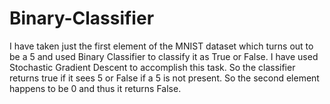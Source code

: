 # Binary-Classifier
I  have taken just the first element of the MNIST dataset which turns out to be a 5 and used Binary Classifier to classify it as True or False. I have used Stochastic Gradient Descent to accomplish this task. So the classifier returns true if it sees 5 or False if a 5 is not present. So the second element happens to be 0 and thus it returns False. 
